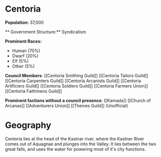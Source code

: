 # Centoria

 **Population:** 37,000

** Government Structure:** Syndicalism

**Prominent Races:** 
- Human (70%)
- Dwarf (20%)
- Elf (5%)
- Other (5%)

**Council Members**:
 [[Centoria Smithing Guild]]
 [[Centoria Tailors Guild]]
  [[Centoria Carpenters Guild]]
 [[Centoria Arcanists Guild]]
 [[Centoria Artificiers Guild]]
 [[Centoria Soldiers Guild]]
 [[Centoria Farmers Union]]
[[Centoria Faithmens Guild]] 

**Prominent factions without a council presence**:
[[Kamada]]
[[Church of Arcanas]]
[[Adventurers Union]]
[[Theives Guild]] (Unofficial)


# Geography

Centoria lies at the head of the Kastnar river, where the Kastner River comes out of Aquagnae and plunges into the Valley. It lies between the two great falls, and uses the water for powering most of it's city functions.



